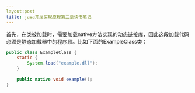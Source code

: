 ```yaml
---
layout:post
title: java并发实现原理第二章读书笔记
---
```


首先，在类被加载时，需要加载native方法实现的动态链接库，因此这段加载代码必须是静态加载器中的程序段。比如下面的ExampleClass类：

```java
public class ExampleClass {
    static {
        System.load("example.dll");
    }
    
    public native void example();
}
```